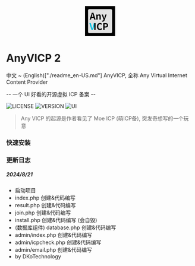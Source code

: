 <div align="center">
    <img src="./logo.png" width="81" height="81">
</div>

# AnyVICP 2

中文 ~ (English)["./readme_en-US.md"]
AnyVICP, 全称 Any Virtual Internet Content Provider

-- 一个 UI 好看的开源虚拟 ICP 备案 --

![LICENSE](https://img.shields.io/badge/LICENSE-MIT-green)
![VERSION](https://img.shields.io/badge/Version-2.0.0-blue)
![UI](https://img.shields.io/badge/UI_Pack-MDUI_2-red)

> Any VICP 的起源是作者看见了 Moe ICP (萌ICP备), 突发奇想写的一个玩意

### 快速安装


### 更新日志

##### 2024/8/21
- 启动项目
- index.php 创建&代码编写
- result.php 创建&代码编写
- join.php 创建&代码编写
- install.php 创建&代码编写 (会自毁)
- (数据库组件) database.php 创建&代码编写
- admin/index.php 创建&代码编写
- admin/icpcheck.php 创建&代码编写
- admin/email.php 创建&代码编写
- by DKoTechnology
